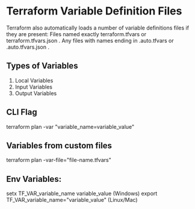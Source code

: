 # Terraform Variable Definition Files

Terraform also automatically loads a number of variable definitions files if they are present: Files named exactly terraform.tfvars or terraform.tfvars.json . Any files with names ending in .auto.tfvars or .auto.tfvars.json .

## Types of Variables
1. Local Variables
2. Input Variables
3. Output Variables

## CLI Flag
terraform plan -var "variable_name=variable_value"

## Variables from custom files
terraform plan -var-file="file-name.tfvars"

## Env Variables:
setx TF_VAR_variable_name variable_value (Windows)
export TF_VAR_variable_name="variable_value" (Linux/Mac)
